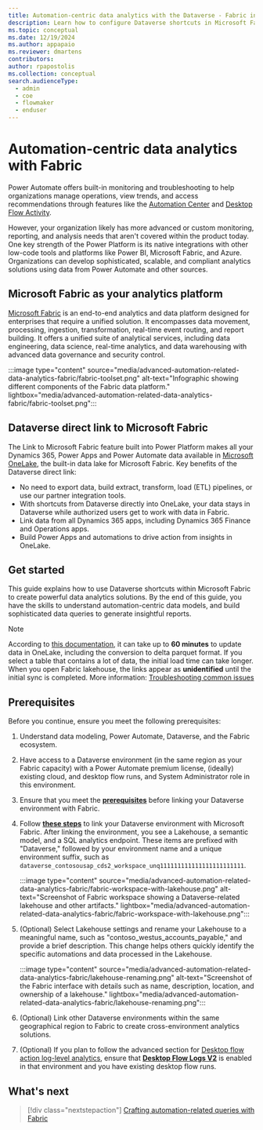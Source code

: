```yaml
---
title: Automation-centric data analytics with the Dataverse - Fabric integration
description: Learn how to configure Dataverse shortcuts in Microsoft Fabric to build advanced automation-related queries, reports, and alerts at scale. 
ms.topic: conceptual
ms.date: 12/19/2024
ms.author: appapaio
ms.reviewer: dmartens
contributors:
author: rpapostolis
ms.collection: conceptual
search.audienceType: 
  - admin
  - coe
  - flowmaker
  - enduser
---
```


# Automation-centric data analytics with Fabric

Power Automate offers built-in monitoring and troubleshooting to help organizations manage operations, view trends, and access recommendations through features like the [Automation Center](automation-center-overview.md) and [Desktop Flow Activity](desktop-flows/desktop-flow-activity.md).

However, your organization likely has more advanced or custom monitoring, reporting, and analysis needs that aren't covered within the product today. One key strength of the Power Platform is its native integrations with other low-code tools and platforms like Power BI, Microsoft Fabric, and Azure. Organizations can develop sophisticated, scalable, and compliant analytics solutions using data from Power Automate and other sources.

## Microsoft Fabric as your analytics platform

[Microsoft Fabric](/fabric/get-started/microsoft-fabric-overview) is an end-to-end analytics and data platform designed for enterprises that require a unified solution. It encompasses data movement, processing, ingestion, transformation, real-time event routing, and report building. It offers a unified suite of analytical services, including data engineering, data science, real-time analytics, and data warehousing with advanced data governance and security control.

:::image type="content" source="media/advanced-automation-related-data-analytics-fabric/fabric-toolset.png" alt-text="Infographic showing different components of the Fabric data platform." lightbox="media/advanced-automation-related-data-analytics-fabric/fabric-toolset.png":::

## Dataverse direct link to Microsoft Fabric

The Link to Microsoft Fabric feature built into Power Platform makes all your Dynamics 365, Power Apps and Power Automate data available in [Microsoft OneLake](/fabric/onelake/onelake-overview), the built-in data lake for Microsoft Fabric. Key benefits of the Dataverse direct link:

- No need to export data, build extract, transform, load (ETL) pipelines, or use our partner integration tools.
- With shortcuts from Dataverse directly into OneLake, your data stays in Dataverse while authorized users get to work with data in Fabric.
- Link data from all Dynamics 365 apps, including Dynamics 365 Finance and Operations apps.
- Build Power Apps and automations to drive action from insights in OneLake.

## Get started

This guide explains how to use Dataverse shortcuts within Microsoft Fabric to create powerful data analytics solutions. By the end of this guide, you have the skills to understand automation-centric data models, and build sophisticated data queries to generate insightful reports.

> [!NOTE]
>
> According to [this documentation](/power-apps/maker/data-platform/azure-synapse-link-view-in-fabric), it can take up to **60 minutes** to update data in OneLake, including the conversion to delta parquet format. If you select a table that contains a lot of data, the initial load time can take longer. When you open Fabric lakehouse, the links appear as **unidentified** until the initial sync is completed. More information: [Troubleshooting common issues](/power-apps/maker/data-platform/azure-synapse-link-view-in-fabric#troubleshooting-common-issues)

## Prerequisites

Before you continue, ensure you meet the following prerequisites:

1. Understand data modeling, Power Automate, Dataverse, and the Fabric ecosystem.
1. Have access to a Dataverse environment (in the same region as your Fabric capacity) with a Power Automate premium license, (ideally) existing cloud, and desktop flow runs, and System Administrator role in this environment.
1. Ensure that you meet the [**prerequisites**](/power-apps/maker/data-platform/azure-synapse-link-view-in-fabric#prerequisites) before linking your Dataverse environment with Fabric.
1. Follow [**these steps**](/power-apps/maker/data-platform/azure-synapse-link-view-in-fabric#link-to-microsoft-fabric) to link your Dataverse environment with Microsoft Fabric. After linking the environment, you see a Lakehouse, a semantic model, and a SQL analytics endpoint. These items are prefixed with "Dataverse," followed by your environment name and a unique environment suffix, such as `dataverse_contosousap_cds2_workspace_unq111111111111111111111111`.

    :::image type="content" source="media/advanced-automation-related-data-analytics-fabric/fabric-workspace-with-lakehouse.png" alt-text="Screenshot of Fabric workspace showing a Dataverse-related lakehouse and other artifacts." lightbox="media/advanced-automation-related-data-analytics-fabric/fabric-workspace-with-lakehouse.png":::

1. (Optional) Select Lakehouse settings and rename your Lakehouse to a meaningful name, such as "contoso_westus_accounts_payable," and provide a brief description. This change helps others quickly identify the specific automations and data processed in the Lakehouse.

    :::image type="content" source="media/advanced-automation-related-data-analytics-fabric/lakehouse-renaming.png" alt-text="Screenshot of the Fabric interface with details such as name, description, location, and ownership of a lakehouse." lightbox="media/advanced-automation-related-data-analytics-fabric/lakehouse-renaming.png":::

1. (Optional) Link other Dataverse environments within the same geographical region to Fabric to create cross-environment analytics solutions.
1. (Optional) If you plan to follow the advanced section for [Desktop flow action log-level analytics](automation-analytics-with-fabric-queries.md#governance-related-query-examples-for-v2-action-logs), ensure that [**Desktop Flow Logs V2**](/power-automate/desktop-flows/configure-desktop-flow-logs#configure-desktop-flow-action-log-version) is enabled in that environment and you have existing desktop flow runs.

## What's next

> [!div class="nextstepaction"]
> [Crafting automation-related queries with Fabric](automation-analytics-with-fabric-queries.md)
